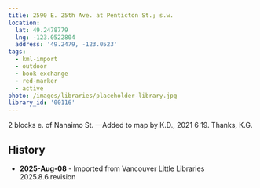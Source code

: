 ```yaml
---
title: 2590 E. 25th Ave. at Penticton St.; s.w.
location:
  lat: 49.2478779
  lng: -123.0522804
  address: '49.2479, -123.0523'
tags:
  - kml-import
  - outdoor
  - book-exchange
  - red-marker
  - active
photo: /images/libraries/placeholder-library.jpg
library_id: '00116'
---
```

2 blocks e. of Nanaimo St.
—Added to map by K.D., 2021 6 19. Thanks, K.G.

## History
- **2025-Aug-08** - Imported from Vancouver Little Libraries 2025.8.6.revision
